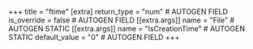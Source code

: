 +++
title = "ftime"
[extra]
return_type = "num" # AUTOGEN FIELD
is_override = false # AUTOGEN FIELD
[[extra.args]]
name = "File" # AUTOGEN STATIC
[[extra.args]]
name = "IsCreationTime" # AUTOGEN STATIC
default_value = "0" # AUTOGEN FIELD
+++